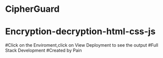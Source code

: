 # CipherGuard
# Encryption-decryption-html-css-js
#Click on the Enviroment,click on View Deployment to see the output
#Full Stack Development
#Created by Pain
